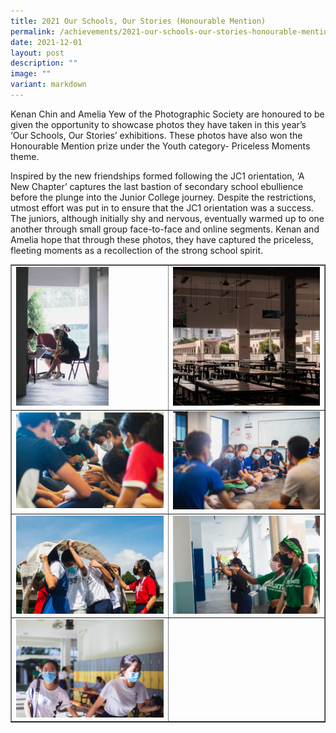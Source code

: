 ```yaml
---
title: 2021 Our Schools, Our Stories (Honourable Mention)
permalink: /achievements/2021-our-schools-our-stories-honourable-mention/
date: 2021-12-01
layout: post
description: ""
image: ""
variant: markdown
---
```

<p>Kenan Chin and Amelia Yew of the Photographic Society are honoured to be given the opportunity to showcase photos they have taken in this year’s ‘Our Schools, Our Stories’ exhibitions. These photos have also won the Honourable Mention prize under the Youth category- Priceless Moments theme.</p>
<p>Inspired by the new friendships formed following the JC1 orientation, ‘A New Chapter’ captures the last bastion of secondary school ebullience before the plunge into the Junior College journey. Despite the restrictions, utmost effort was put in to ensure that the JC1 orientation was a success. The juniors, although initially shy and nervous, eventually warmed up to one another through small group face-to-face and online segments. Kenan and Amelia hope that through these photos, they have captured the priceless, fleeting moments as a recollection of the strong school spirit.</p>
<table style="border-collapse: collapse; width: 100%;" border="1">
<tbody>
<tr>
<td style="width: 50%;"><img style="width: 63%;" src="/images/osos1.jpg"></td>
<td style="width: 50%;"><img src="/images/osos2.jpg"></td>
</tr>
<tr>
<td style="width: 50%;"><img src="/images/osos3.jpg"></td>
<td style="width: 50%;"><img src="/images/osos4.jpg"></td>
</tr>
<tr>
<td style="width: 50%;"><img src="/images/osos5.jpg"></td>
<td style="width: 50%;"><img src="/images/osos.jpg"></td>
</tr>
<tr>
<td style="width: 50%;"><img src="/images/osos6.jpg"></td>
<td style="width: 50%;">&nbsp;</td>
</tr>

</tbody>
</table>